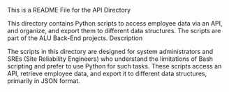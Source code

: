This is a README File for the API Directory

This directory contains Python scripts to access employee data via an API, and organize, and export them to different data structures. The scripts are part of the ALU Back-End projects.
Description

The scripts in this directory are designed for system administrators and SREs (Site Reliability Engineers) who understand the limitations of Bash scripting and prefer to use Python for such tasks. These scripts access an API, retrieve employee data, and export it to different data structures, primarily in JSON format.
